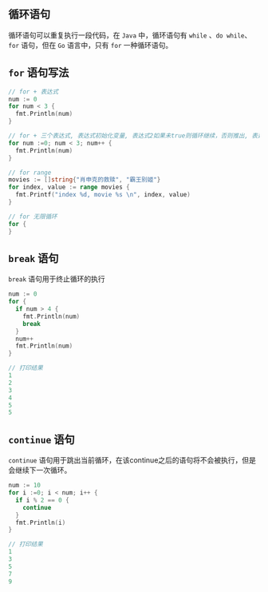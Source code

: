## 循环语句

循环语句可以重复执行一段代码，在 `Java` 中，循环语句有 `while` 、`do while`、`for` 语句，但在 `Go` 语言中，只有 `for` 一种循环语句。

## `for` 语句写法

```go
// for + 表达式
num := 0
for num < 3 {
  fmt.Println(num)
}

// for + 三个表达式, 表达式初始化变量, 表达式2如果未true则循环继续，否则推出, 表达式3为循环后变量的变化
for num :=0; num < 3; num++ {
  fmt.Println(num)
}

// for range
movies := []string{"肖申克的救赎", "霸王别姬"}
for index, value := range movies {
  fmt.Printf("index %d, movie %s \n", index, value)
}

// for 无限循环
for {
}
```

## `break` 语句

`break` 语句用于终止循环的执行

```go
num := 0
for {
  if num > 4 {
    fmt.Println(num)
    break
  }
  num++
  fmt.Println(num)
}

// 打印结果
1
2
3
4
5
5
```

## `continue` 语句

`continue` 语句用于跳出当前循环，在该continue之后的语句将不会被执行，但是会继续下一次循环。

```go
num := 10
for i :=0; i < num; i++ {
  if i % 2 == 0 {
    continue
  }
  fmt.Println(i)
}

// 打印结果
1
3
5
7
9
```

